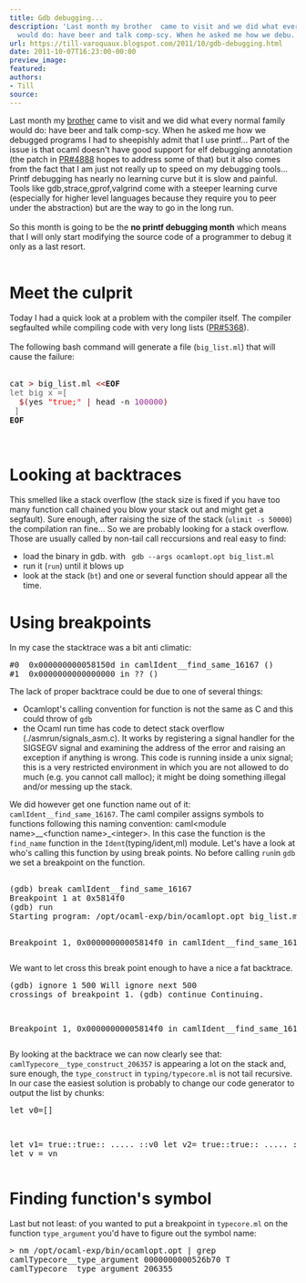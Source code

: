 ```yaml
---
title: Gdb debugging...
description: 'Last month my brother  came to visit and we did what every normal family
  would do: have beer and talk comp-scy. When he asked me how we debu...'
url: https://till-varoquaux.blogspot.com/2011/10/gdb-debugging.html
date: 2011-10-07T16:23:00-00:00
preview_image:
featured:
authors:
- Till
source:
---
```


<div dir="ltr" style="text-align: left;" trbidi="on">Last month my <a href="http://gael-varoquaux.info/blog/">brother</a> came to visit and we did what every normal family would do: have beer and talk comp-scy. When he asked me how we debugged programs I had to sheepishly admit that I use printf... Part of the issue is that ocaml doesn't have good support for elf debugging annotation (the patch in <a href="http://caml.inria.fr/mantis/view.php?id=4888">PR#4888</a> hopes to address some of that) but it also comes from the fact that I am just not really up to speed on my debugging tools... Printf debugging has nearly no learning curve but it is slow and painful. Tools like gdb,strace,gprof,valgrind come with a steeper learning curve (especially for higher level languages because they require you to peer under the abstraction) but are the way to go in the long run.<br/>
<br/>
So this month is going to be the <b>no printf debugging month</b> which means that I will only start modifying the source code of a programmer to debug it only as a last resort.<br/>
<br/>
<h1>Meet the culprit</h1>Today I had a quick look at a problem with the compiler itself. The compiler segfaulted while compiling code with very long lists (<a href="http://caml.inria.fr/mantis/view.php?id=5368">PR#5368</a>). <br/>
<br/>
The following bash command will generate a file (<code>big_list.ml</code>) that will cause the failure:<br/>
<br/>
<pre><tt>cat <span style="color: #990000;">&gt;</span> big_list<span style="color: #990000;">.</span>ml <span style="color: #990000;">&lt;&lt;</span><b>EOF</b>
<span style="color: #666666;">let big x =[</span>
  <span style="color: #990000;">$(</span>yes <span style="color: red;">&quot;true;&quot;</span> <span style="color: #990000;">|</span> head -n <span style="color: #993399;">100000</span><span style="color: #990000;">)</span>
<span style="color: #666666;"> ]</span>
<b>EOF</b>
</tt></pre><br/>
<h1>Looking at backtraces</h1>This smelled like a stack overflow (the stack size is fixed if you have too many function call chained you blow your stack out and might get a segfault). Sure enough, after raising the size of the stack (<code>ulimit -s 50000</code>)  the compilation ran fine... So we are probably looking for a stack overflow. Those are usually called by non-tail call reccursions and real easy to find:<br/>
<ul><li>load the binary in gdb. with <code> gdb --args ocamlopt.opt big_list.ml </code> <br/>
</li>
<li>run it (<code>run</code>) until it blows up <br/>
</li>
<li>look at the stack (<code>bt</code>) and one or several function should appear all the time.<br/>
</li>
</ul><h1>Using breakpoints</h1>In my case the stacktrace was a bit anti climatic:  <br/>
<pre><tt>#0  0x000000000058150d in camlIdent__find_same_16167 ()
#1  0x0000000000000000 in ?? ()</tt></pre>The lack of proper backtrace could be due to one of several things: <br/>
<ul><li> Ocamlopt's calling convention for function is not the same as C and this could throw of <code>gdb</code><br/>
</li>
<li> the Ocaml run time has code to detect stack overflow (./asmrun/signals_asm.c). It works by registering a signal handler for the SIGSEGV signal and examining the address of the error and raising an exception if anything is wrong. This code is running inside a unix signal; this is a very restricted environment in which you are not allowed to do much (e.g. you cannot call malloc); it might be doing something illegal and/or messing up the stack.<br/>
</li>
</ul>We did however get one function name out of it: <code>camlIdent__find_same_16167</code>. The caml compiler assigns symbols to functions following this naming convention: caml&lt;module name&gt;__&lt;function name&gt;_&lt;integer&gt;. In this case the function is the <code>find_name</code> function in the <code>Ident</code>(typing/ident,ml) module. Let's have a look at who's calling this function by using break points.  No before calling <code>run</code>in <code>gdb</code> we set a breakpoint on the function.  <br/>
<pre><tt>
(gdb) break camlIdent__find_same_16167
Breakpoint 1 at 0x5814f0
(gdb) run
Starting program: /opt/ocaml-exp/bin/ocamlopt.opt big_list.ml

Breakpoint 1, 0x00000000005814f0 in camlIdent__find_same_16167 ()
</tt></pre>We want to let cross this break point enough to have a nice a fat backtrace.  <pre><tt>(gdb) ignore 1 500
Will ignore next 500 crossings of breakpoint 1.
(gdb) continue
Continuing.

Breakpoint 1, 0x00000000005814f0 in camlIdent__find_same_16167 ()
</tt></pre>By looking at the backtrace we can now clearly see that: <code>camlTypecore__type_construct_206357</code> is appearing a lot on the stack and, sure enough, the <code>type_construct</code> in <code>typing/typecore.ml</code> is not tail recursive. In our case the easiest solution is probably to change our code generator to output the list by chunks: <pre>let v0=[]

let v1= true::true:: ..... ::v0
let v2= true::true:: ..... ::v1
....
let v = vn
</pre><h1>Finding function's symbol</h1>Last but not least: of you wanted to put a breakpoint in <code>typecore.ml</code> on the function <code>type_argument</code> you'd have to figure out the symbol name: <pre><tt>&gt; nm /opt/ocaml-exp/bin/ocamlopt.opt | grep camlTypecore__type_argument
0000000000526b70 T camlTypecore__type_argument_206355</tt></pre></div>
